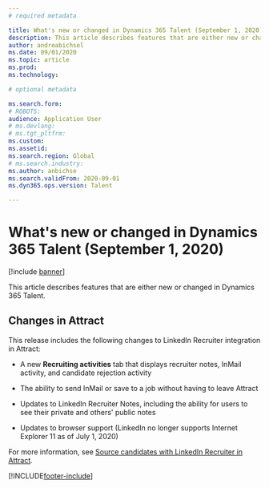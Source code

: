 ```yaml
---
# required metadata

title: What's new or changed in Dynamics 365 Talent (September 1, 2020)
description: This article describes features that are either new or changed in Microsoft Dynamics 365 Talent for September 1, 2020.
author: andreabichsel
ms.date: 09/01/2020
ms.topic: article
ms.prod: 
ms.technology: 

# optional metadata

ms.search.form: 
# ROBOTS: 
audience: Application User
# ms.devlang: 
# ms.tgt_pltfrm: 
ms.custom: 
ms.assetid: 
ms.search.region: Global
# ms.search.industry: 
ms.author: anbichse
ms.search.validFrom: 2020-09-01
ms.dyn365.ops.version: Talent

---
```


# What's new or changed in Dynamics 365 Talent (September 1, 2020) 

[!include [banner](includes/banner.md)]

This article describes features that are either new or changed in Dynamics 365 Talent.

## Changes in Attract

This release includes the following changes to LinkedIn Recruiter integration in Attract:

- A new **Recruiting activities** tab that displays recruiter notes, InMail activity, and candidate rejection activity

- The ability to send InMail or save to a job without having to leave Attract

- Updates to LinkedIn Recruiter Notes, including the ability for users to see their private and others' public notes

- Updates to browser support (LinkedIn no longer supports Internet Explorer 11 as of July 1, 2020)

For more information, see [Source candidates with LinkedIn Recruiter in Attract](attract-linkedin-recruiter.md).

[!INCLUDE[footer-include](../includes/footer-banner.md)]